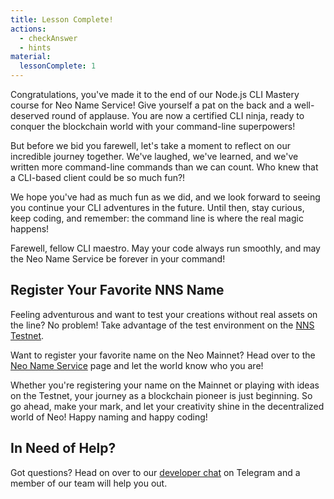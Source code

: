 ```yaml
---
title: Lesson Complete!
actions:
  - checkAnswer
  - hints
material:
  lessonComplete: 1
---
```


Congratulations, you've made it to the end of our Node.js CLI Mastery course for Neo Name Service! Give yourself a pat on the back and a well-deserved round of applause. You are now a certified CLI ninja, ready to conquer the blockchain world with your command-line superpowers!

But before we bid you farewell, let's take a moment to reflect on our incredible journey together. We've laughed, we've learned, and we've written more command-line commands than we can count. Who knew that a CLI-based client could be so much fun?!

We hope you've had as much fun as we did, and we look forward to seeing you continue your CLI adventures in the future. Until then, stay curious, keep coding, and remember: the command line is where the real magic happens!

Farewell, fellow CLI maestro. May your code always run smoothly, and may the Neo Name Service be forever in your command!

## Register Your Favorite NNS Name

Feeling adventurous and want to test your creations without real assets on the line? No problem! Take advantage of the test environment on the <a href="https://testnet.neo.link" target="_blank">NNS Testnet</a>.

Want to register your favorite name on the Neo Mainnet? Head over to the  <a href="https://neo.link" target="_blank">Neo Name Service</a> page and let the world know who you are!

Whether you're registering your name on the Mainnet or playing with ideas on the Testnet, your journey as a blockchain pioneer is just beginning. So go ahead, make your mark, and let your creativity shine in the decentralized world of Neo! Happy naming and happy coding!

## In Need of Help?

Got questions? Head on over to our <a href="https://t.me/loomnetworkdev" target=_blank>developer chat</a> on Telegram and a member of our team will help you out.
